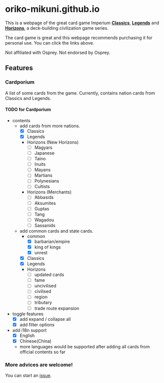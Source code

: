 # oriko-mikuni.github.io

This is a webpage of the great card game Imperium
**[Classics](https://www.ospreypublishing.com/uk/imperium-classics-9781472844743/)**,
**[Legends](https://www.ospreypublishing.com/uk/imperium-legends-9781472844750/)** and
**[Horizons](https://www.ospreypublishing.com/uk/imperium-horizons-9781472858368/)**,
a deck-building civilization game series.

The card game is great and this webpage recommends purchasing it
for personal use. You can click the links above.

Not affiliated with Osprey. Not endorsed by Osprey.
## Features

### Cardporium
A list of some cards from the game.
Currently, contains nation cards from Classics and Legends.
#### TODO for Cardporium
* contents
  * add cards from more nations.
    * [x] Classics
    * [x] Legends
    * Horizons (New Horizons)
      * [ ] Magyars
      * [ ] Japanese
      * [ ] Taino
      * [ ] Inuits
      * [ ] Mayans
      * [ ] Martians
      * [ ] Polynesians
      * [ ] Cultists
    * Horizons (Merchants)
      * [ ] Abbasids
      * [ ] Aksumites
      * [ ] Guptas
      * [ ] Tang
      * [ ] Wagadou
      * [ ] Sassanids
  * add common cards and state cards.
    * common
      * [x] barbarian/empire
      * [x] king of kings
      * [x] unrest
    * [x] Classics
    * [x] Legends
    * Horizons
      * [ ] updated cards 
      * [ ] fame
      * [ ] uncivilised
      * [ ] civilised
      * [ ] region
      * [ ] tributary
      * [ ] trade route expansion
* toggle features
  * [x] add expand / collapse all
  * [x] add filter options
* add i18n support
  * [x] English
  * [x] Chinese(China)
  * more languages would be supported after adding all cards from official contents so far
### More advices are welcome!
You can start an [issue](https://github.com/oriko-mikuni/oriko-mikuni.github.io/issues).
